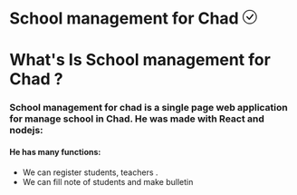 <p>
<h1>School management for Chad <svg xmlns="http://www.w3.org/2000/svg" width="25" height="25" fill="currentColor" class="bi bi-check-circle" viewBox="0 0 16 16">   <path d="M8 15A7 7 0 1 1 8 1a7 7 0 0 1 0 14zm0 1A8 8 0 1 0 8 0a8 8 0 0 0 0 16z"/>   <path d="M10.97 4.97a.235.235 0 0 0-.02.022L7.477 9.417 5.384 7.323a.75.75 0 0 0-1.06 1.06L6.97 11.03a.75.75 0 0 0 1.079-.02l3.992-4.99a.75.75 0 0 0-1.071-1.05z"/> </svg></h1>
<h1>What's Is School management for Chad ?</h1>
    <h3>School management for chad is a single page web application for manage school in Chad. He was made with React and nodejs:</h3>
    <h4>He has many functions:</h4>
    <ul>
        <li>
            We can register students, teachers .
        </li>
        <li>
            We can fill note of students and make bulletin
        </li>
    </ul>
</p>
